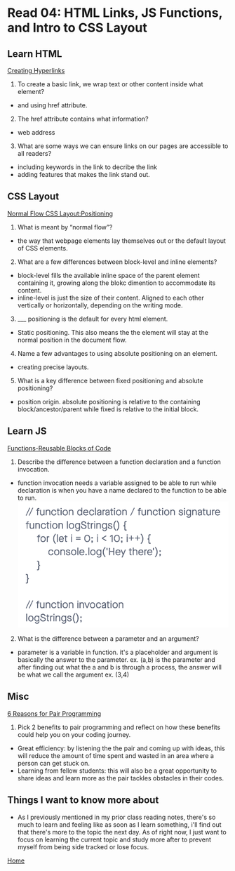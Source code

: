 # Read 04: HTML Links, JS Functions, and Intro to CSS Layout

## Learn HTML

[Creating Hyperlinks](https://developer.mozilla.org/en-US/docs/Learn/HTML/Introduction_to_HTML/Creating_hyperlinks)

1. To create a basic link, we wrap text or other content inside what element?

- <a> and using href attribute.

2. The href attribute contains what information?

- web address

3. What are some ways we can ensure links on our pages are accessible to all readers?

- including keywords in the link to decribe the link
- adding features that makes the link stand out.

## CSS Layout

[Normal Flow CSS Layout:Positioning](https://developer.mozilla.org/en-US/docs/Learn/CSS/CSS_layout/Normal_Flow)

1. What is meant by “normal flow”?

- the way that webpage elements lay themselves out or the default layout of CSS elements.

2. What are a few differences between block-level and inline elements?

- block-level fills the available inline space of the parent element containing it, growing along the blokc dimention to accommodate its content.
- inline-level is just the size of their content. Aligned to each other vertically or horizontally, depending on the writing mode.

3. ___ positioning is the default for every html element.

- Static positioning. This also means the the element will stay at the normal position in the document flow.

4. Name a few advantages to using absolute positioning on an element.

- creating precise layouts.

5. What is a key difference between fixed positioning and absolute positioning?

- position origin. absolute positioning is relative to the containing block/ancestor/parent while fixed is relative to the initial block.

## Learn JS

[Functions-Reusable Blocks of Code](https://developer.mozilla.org/en-US/docs/Learn/JavaScript/Building_blocks/Functions)

1. Describe the difference between a function declaration and a function invocation.

- function invocation needs a variable assigned to be able to run while declaration is when you have a name declared to the function to be able to run.
![Function](function.png)

2. What is the difference between a parameter and an argument?

- parameter is a variable in function. it's a placeholder and argument is basically the answer to the parameter. 
ex. (a,b) is the parameter and after finding out what the a and b is through a process, the answer will be what we call the argument ex. (3,4)

## Misc

[6 Reasons for Pair Programming](https://www.codefellows.org/blog/6-reasons-for-pair-programming/)

1. Pick 2 benefits to pair programming and reflect on how these benefits could help you on your coding journey.

- Great efficiency: by listening the the pair and coming up with ideas, this will reduce the amount of time spent and wasted in an area where a person can get stuck on.
- Learning from fellow students: this will also be a great opportunity to share ideas and learn more as the pair tackles obstacles in their codes.

## Things I want to know more about

- As I previously mentioned in my prior class reading notes, there's so much to learn and feeling like as soon as I learn something, i'll find out that there's more to the topic the next day. As of right now, I just want to focus on learning the current topic and study more after to prevent myself from being side tracked or lose focus.

[Home](https://sfpagalan.github.io/reading-notes/)